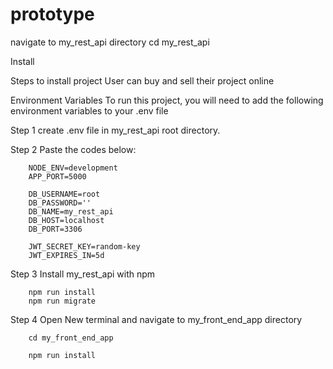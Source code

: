 # prototype
 
navigate to my_rest_api directory
cd my_rest_api

Install 

Steps to install project
User can buy and sell their project online

Environment Variables
To run this project, you will need to add the following environment variables to your .env file

Step 1 create .env file in my_rest_api root directory.

Step 2 Paste the codes below:

        NODE_ENV=development
        APP_PORT=5000

        DB_USERNAME=root
        DB_PASSWORD=''
        DB_NAME=my_rest_api
        DB_HOST=localhost
        DB_PORT=3306

        JWT_SECRET_KEY=random-key
        JWT_EXPIRES_IN=5d

Step 3 Install my_rest_api with npm

        npm run install
        npm run migrate

Step 4 Open New terminal and navigate to my_front_end_app directory

        cd my_front_end_app

        npm run install